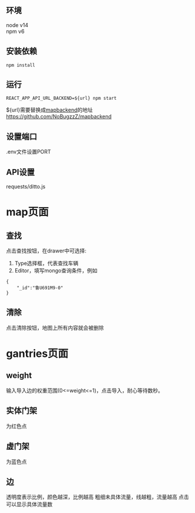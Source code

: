 ## 环境
node v14  
npm v6

## 安装依赖
```
npm install
```
## 运行
```
REACT_APP_API_URL_BACKEND=${url} npm start
```
${url}需要替换成[mapbackend](https://github.com/NoBugzzZ/mapbackend)的地址 <https://github.com/NoBugzzZ/mapbackend>

## 设置端口
.env文件设置PORT

## API设置
requests/ditto.js

# map页面
## 查找
点击查找按钮，在drawer中可选择:  
1. Type选择框，代表查找车辆
2. Editor，填写mongo查询条件，例如
```
{
    "_id":"鲁U691M9-0"
}
```

## 清除
点击清除按钮，地图上所有内容就会被删除

# gantries页面
## weight
输入导入边的权重范围(0<=weight<=1)，点击导入，耐心等待数秒。

## 实体门架
为红色点

## 虚门架
为蓝色点

## 边
透明度表示比例，颜色越深，比例越高
粗细未具体流量，线越粗，流量越高
点击可以显示具体流量数